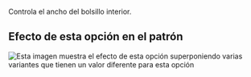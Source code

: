 Controla el ancho del bolsillo interior.

## Efecto de esta opción en el patrón

![Esta imagen muestra el efecto de esta opción superponiendo varias variantes que tienen un valor diferente para esta opción](carlton_innerpocketwidth_sample.svg "Efecto de esta opción en el patrón")
